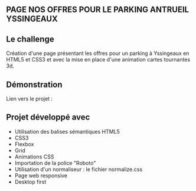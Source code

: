 ## PAGE NOS OFFRES POUR LE PARKING ANTRUEIL YSSINGEAUX

## Le challenge

Création d'une page présentant les offres pour un parking à Yssingeaux en HTML5 et CSS3 et avec la mise en place d'une animation cartes tournantes 3d.

## Démonstration

Lien vers le projet :

## Projet développé avec

- Utilisation des balises sémantiques HTML5
- CSS3
- Flexbox
- Grid
- Animations CSS
- Importation de la police "Roboto"
- Utilisation d'un normaliseur : le fichier normalize.css
- Page web responsive
- Desktop first
